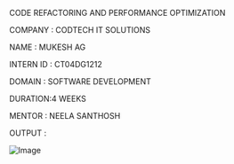CODE REFACTORING AND PERFORMANCE OPTIMIZATION

COMPANY : CODTECH IT SOLUTIONS

NAME : MUKESH AG

INTERN ID : CT04DG1212

DOMAIN : SOFTWARE DEVELOPMENT

DURATION:4 WEEKS

MENTOR : NEELA SANTHOSH

OUTPUT :

![Image](https://github.com/user-attachments/assets/2a134e56-ddc9-4357-8fb4-87485ca57041)
